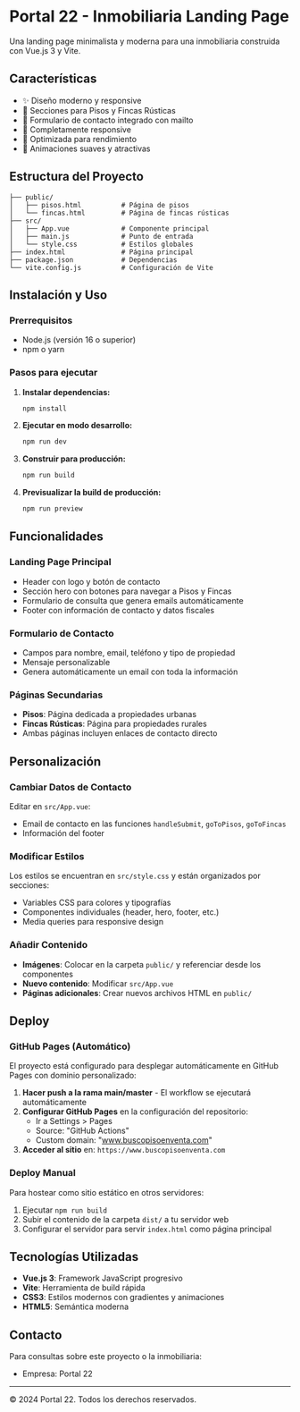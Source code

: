 # Portal 22 - Inmobiliaria Landing Page

Una landing page minimalista y moderna para una inmobiliaria construida con Vue.js 3 y Vite.

## Características

- ✨ Diseño moderno y responsive
- 🏢 Secciones para Pisos y Fincas Rústicas
- 📧 Formulario de contacto integrado con mailto
- 📱 Completamente responsive
- 🚀 Optimizada para rendimiento
- 🎨 Animaciones suaves y atractivas

## Estructura del Proyecto

```
├── public/
│   ├── pisos.html          # Página de pisos
│   └── fincas.html         # Página de fincas rústicas
├── src/
│   ├── App.vue             # Componente principal
│   ├── main.js             # Punto de entrada
│   └── style.css           # Estilos globales
├── index.html              # Página principal
├── package.json            # Dependencias
└── vite.config.js          # Configuración de Vite
```

## Instalación y Uso

### Prerrequisitos
- Node.js (versión 16 o superior)
- npm o yarn

### Pasos para ejecutar

1. **Instalar dependencias:**
   ```bash
   npm install
   ```

2. **Ejecutar en modo desarrollo:**
   ```bash
   npm run dev
   ```

3. **Construir para producción:**
   ```bash
   npm run build
   ```

4. **Previsualizar la build de producción:**
   ```bash
   npm run preview
   ```

## Funcionalidades

### Landing Page Principal
- Header con logo y botón de contacto
- Sección hero con botones para navegar a Pisos y Fincas
- Formulario de consulta que genera emails automáticamente
- Footer con información de contacto y datos fiscales

### Formulario de Contacto
- Campos para nombre, email, teléfono y tipo de propiedad
- Mensaje personalizable
- Genera automáticamente un email con toda la información

### Páginas Secundarias
- **Pisos**: Página dedicada a propiedades urbanas
- **Fincas Rústicas**: Página para propiedades rurales
- Ambas páginas incluyen enlaces de contacto directo

## Personalización

### Cambiar Datos de Contacto
Editar en `src/App.vue`:
- Email de contacto en las funciones `handleSubmit`, `goToPisos`, `goToFincas`
- Información del footer

### Modificar Estilos
Los estilos se encuentran en `src/style.css` y están organizados por secciones:
- Variables CSS para colores y tipografías
- Componentes individuales (header, hero, footer, etc.)
- Media queries para responsive design

### Añadir Contenido
- **Imágenes**: Colocar en la carpeta `public/` y referenciar desde los componentes
- **Nuevo contenido**: Modificar `src/App.vue`
- **Páginas adicionales**: Crear nuevos archivos HTML en `public/`

## Deploy

### GitHub Pages (Automático)

El proyecto está configurado para desplegar automáticamente en GitHub Pages con dominio personalizado:

1. **Hacer push a la rama main/master** - El workflow se ejecutará automáticamente
2. **Configurar GitHub Pages** en la configuración del repositorio:
   - Ir a Settings > Pages
   - Source: "GitHub Actions"
   - Custom domain: "www.buscopisoenventa.com"
3. **Acceder al sitio** en: `https://www.buscopisoenventa.com`

### Deploy Manual

Para hostear como sitio estático en otros servidores:

1. Ejecutar `npm run build`
2. Subir el contenido de la carpeta `dist/` a tu servidor web
3. Configurar el servidor para servir `index.html` como página principal

## Tecnologías Utilizadas

- **Vue.js 3**: Framework JavaScript progresivo
- **Vite**: Herramienta de build rápida
- **CSS3**: Estilos modernos con gradientes y animaciones
- **HTML5**: Semántica moderna

## Contacto

Para consultas sobre este proyecto o la inmobiliaria:
- Empresa: Portal 22

---

© 2024 Portal 22. Todos los derechos reservados.
